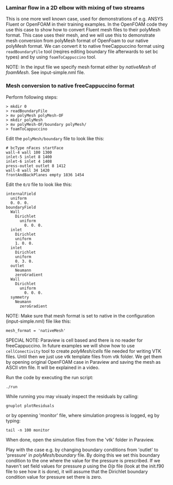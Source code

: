 ### Laminar flow in a 2D elbow with mixing of two streams

This is one more well known case, used for demonstrations of e.g. ANSYS Fluent or OpenFOAM in their training examples. In the OpenFOAM code they use this case to show how to convert Fluent mesh files to their polyMesh format. This case uses their mesh, and we will use this to demonstrate mesh conversion from polyMesh format of OpenFoam to our native polyMesh format. We can convert it to native freeCappuccino format using `readBoundaryFile` tool (reqires editing boundary file afterwards to set bc types) and by using `foamToCappuccino` tool.

NOTE: In the input file we specify mesh format either by _nativeMesh_ of _foamMesh_. See input-simple.nml file.

### Mesh conversion to native freeCappuccino format

Perform following steps:
```
> mkdir 0
> readBoundaryFile 
> mv polyMesh polyMesh-OF
> mkdir polyMesh
> mv polyMesh-OF/boundary polyMesh/
> foamToCappuccino
```

Edit the `polyMesh/boundary` file to look like this:
```
# bcType nFaces startFace
wall-4 wall 100 1300
inlet-5 inlet 8 1400
inlet-6 inlet 4 1408
press-outlet outlet 8 1412
wall-8 wall 34 1420
frontAndBackPlanes empty 1836 1454
```
Edit the `0/U` file to look like this:
```
internalField
  uniform
  0. 0. 0.
boundaryField
  Wall
    Dirichlet
      uniform
        0. 0. 0.
  inlet
    Dirichlet
    uniform
    1. 0. 0.
  inlet
    Dirichlet
    uniform
    0. 3. 0.
  outlet
    Neumann
    zeroGradient
  Wall
    Dirichlet
      uniform
        0. 0. 0.
  symmetry
    Neumann
      zeroGradient

```

NOTE: Make sure that mesh format is set to native in the configuration (input-simple.nml) file like this:
```
mesh_format = 'nativeMesh'
```
SPECIAL NOTE: Paraview is cell based and there is no reader for freeCappuccino. In future examples we will show how to use `cellConectivity` tool to create _polyMesh/cells_ file needed for writing VTK files. Until then we just use vtk template files from vtk folder. We get them by opening original OpenFOAM case in Paraview and saving the mesh as ASCII vtm file. It will be explained in a video.

Run the code by executing the run script:

`./run`

While running you may visualy inspect the residuals by calling:

`gnuplot plotResiduals`

or by openning 'monitor' file, where simulation progress is logged, eg by typing:

`tail -n 100 monitor`

When done, open the simulation files from the 'vtk' folder in Paraview.


Play with the case e.g. by changing boundary conditions from 'outlet' to 'pressure' in _polyMesh/boundary_ file. By doing this we set this boundary condition to the one where the value for the pressure is prescribed. If we haven't set field values for pressure _p_ using the _0/p_ file (look at the init.f90 file to see how it is done), it will assume that the Dirichlet boundary condition value for pressure set there is zero. 





